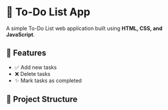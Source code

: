 # 📝 To-Do List App

A simple To-Do List web application built using **HTML, CSS, and JavaScript**.

## 🚀 Features
- ✅ Add new tasks  
- ❌ Delete tasks  
- ✨ Mark tasks as completed  

## 📂 Project Structure
